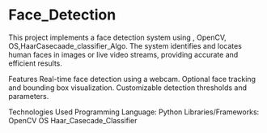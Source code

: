 # Face_Detection
This project implements a face detection system using , OpenCV, OS,HaarCasecaade_classifier_Algo. The system identifies and locates human faces in images or live video streams, providing accurate and efficient results.


Features
Real-time face detection using a webcam.
Optional face tracking and bounding box visualization.
Customizable detection thresholds and parameters.

Technologies Used
Programming Language: Python
Libraries/Frameworks:
OpenCV
OS
Haar_Casecade_Classifier
